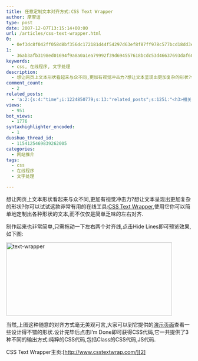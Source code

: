 ```yaml
---
title: 任意定制文本对齐方式:CSS Text Wrapper
author: 摩摩诘
type: post
date: 2007-12-07T13:15:14+00:00
url: /articles/css-text-wrapper.html
0:
  - 0ef3dc8f042ff058d8bf356dc172181d44f54297d63ef8f87ff978c577bcd18dd3edfd357e63159b6d8a812dde45562f
1:
  - 36ab3afb3198ed01694f9a8a0a1ea79992f39d694557618bcdc53d46637693daf6024b0fc233ab32819188aeeba1cada
keywords:
  - css, 在线程序, 文字处理
description:
  - 想让网页上文本形状看起来与众不同,更加有视觉冲击力?想让文本呈现出更加复杂的形状?你可以试试这款非常有用的在线工具:CSS Text Wrapper,使用它你可以简单地定制出各种形状的文本,而不仅仅是简单乏味的左右对齐.
comment_count:
  - 2
related_posts:
  - 'a:2:{s:4:"time";i:1224850779;s:13:"related_posts";s:1251:"<h3>相关日志</h3><ul class="related_post"><li><a href="http://www.digglife.cn/articles/enhance-mobile-phone-pics.html" title="如何提高手机照片的质量">如何提高手机照片的质量</a></li><li><a href="http://www.digglife.cn/articles/improve-your-image-online.html" title="在线一键优化你的照片">在线一键优化你的照片</a></li><li><a href="http://www.digglife.cn/articles/prism-extension.html" title="Prism扩展:将Web应用桌面化">Prism扩展:将Web应用桌面化</a></li><li><a href="http://www.digglife.cn/articles/online-image-resizer-cropper.html" title="15个在线图片缩放剪切工具">15个在线图片缩放剪切工具</a></li><li><a href="http://www.digglife.cn/articles/cartoon-character-generator.html" title="12个网站帮你制作个性化的卡通形象">12个网站帮你制作个性化的卡通形象</a></li><li><a href="http://www.digglife.cn/articles/embed-presentation-google-docs.html" title="Google在线演示文稿新增网页嵌入功能">Google在线演示文稿新增网页嵌入功能</a></li><li><a href="http://www.digglife.cn/articles/ascii-poster-maker.html" title="在线制作ASCII码海报:ASCII Poster Maker">在线制作ASCII码海报:ASCII Poster Maker</a></li></ul>";}'
views:
  - 951
bot_views:
  - 1776
syntaxhighlighter_encoded:
  - 1
duoshuo_thread_id:
  - 1154125469839262005
categories:
  - 网站推介
tags:
  - css
  - 在线程序
  - 文字处理

---
```

想让网页上文本形状看起来与众不同,更加有视觉冲击力?想让文本呈现出更加复杂的形状?你可以试试这款非常有用的在线工具:<a href="http://www.csstextwrap.com/" title="CSS Text Wrapper" target="_blank">CSS Text Wrapper</a>,使用它你可以简单地定制出各种形状的文本,而不仅仅是简单乏味的左右对齐.

制作起来也非常简单,只需拖动一下左右两个对齐线,点击Hide Lines即可预览效果,如下图:

<!--more-->

[<img src="https://www.digglife.net/wp-content/uploads/3/379/2007/12/text-wrapper-thumb.png" alt="text-wrapper" border="0" height="198" width="450" />][1]

当然,上图这种随意的对齐方式毫无美观可言,大家可以到它提供的<a href="http://www.csstextwrap.com/examples.php" title="演示页面" target="_blank">演示页面</a>查看一些设计得不错的形状.设计完毕后点击I&#8217;m Done即可获得CSS代码,它一共提供了3种不同的输出方式:纯粹的CSS代码,包括Class的CSS代码,JS代码.

CSS Text Wrapper主页:[http://www.csstextwrap.com/][2]

 [1]: https://www.digglife.net/wp-content/uploads/3/379/2007/12/text-wrapper.png
 [2]: http://www.csstextwrap.com/ "http://www.csstextwrap.com/"
